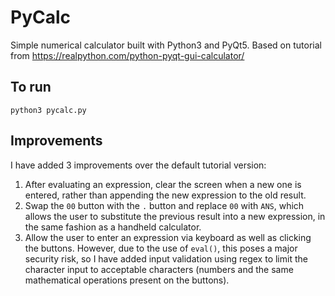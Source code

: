 # PyCalc

Simple numerical calculator built with Python3 and PyQt5.
Based on tutorial from https://realpython.com/python-pyqt-gui-calculator/


## To run
`python3 pycalc.py`


## Improvements
I have added 3 improvements over the default tutorial version:
1) After evaluating an expression, clear the screen when a new one is entered, rather than appending the new expression to the old result.
2) Swap the `00` button with the `.` button and replace `00` with `ANS`, which allows the user to substitute the previous result into a new expression, in the same fashion as a handheld calculator.
3) Allow the user to enter an expression via keyboard as well as clicking the buttons. However, due to the use of `eval()`, this poses a major security risk, so I have added input validation using regex to limit the character input to acceptable characters (numbers and the same mathematical operations present on the buttons).
